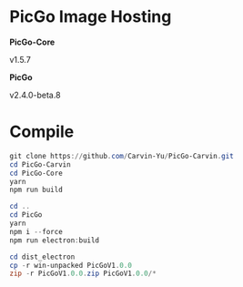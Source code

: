 # PicGo Image Hosting



**PicGo-Core**

v1.5.7

**PicGo**

v2.4.0-beta.8



# Compile

~~~powershell
git clone https://github.com/Carvin-Yu/PicGo-Carvin.git
cd PicGo-Carvin
cd PicGo-Core
yarn
npm run build

cd ..
cd PicGo
yarn
npm i --force
npm run electron:build

cd dist_electron
cp -r win-unpacked PicGoV1.0.0
zip -r PicGoV1.0.0.zip PicGoV1.0.0/*
~~~

